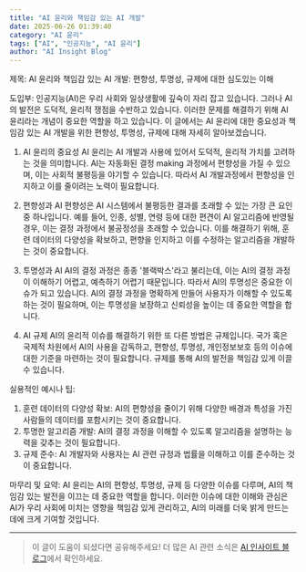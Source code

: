 ```yaml
---
title: "AI 윤리와 책임감 있는 AI 개발"
date: 2025-06-26 01:39:40
category: "AI 윤리"
tags: ["AI", "인공지능", "AI 윤리"]
author: "AI Insight Blog"
---
```


제목: AI 윤리와 책임감 있는 AI 개발: 편향성, 투명성, 규제에 대한 심도있는 이해

도입부:
인공지능(AI)은 우리 사회와 일상생활에 깊숙이 자리 잡고 있습니다. 그러나 AI의 발전은 도덕적, 윤리적 쟁점을 수반하고 있습니다. 이러한 문제를 해결하기 위해 AI 윤리라는 개념이 중요한 역할을 하고 있습니다. 이 글에서는 AI 윤리에 대한 중요성과 책임감 있는 AI 개발을 위한 편향성, 투명성, 규제에 대해 자세히 알아보겠습니다.

1. AI 윤리의 중요성
AI 윤리는 AI 개발과 사용에 있어서 도덕적, 윤리적 가치를 고려하는 것을 의미합니다. AI는 자동화된 결정 making 과정에서 편향성을 가질 수 있으며, 이는 사회적 불평등을 야기할 수 있습니다. 따라서 AI 개발과정에서 편향성을 인지하고 이를 줄이려는 노력이 필요합니다.

2. 편향성과 AI
편향성은 AI 시스템에서 불평등한 결과를 초래할 수 있는 가장 큰 요인 중 하나입니다. 예를 들어, 인종, 성별, 연령 등에 대한 편견이 AI 알고리즘에 반영될 경우, 이는 결정 과정에서 불공정성을 초래할 수 있습니다. 이를 해결하기 위해, 훈련 데이터의 다양성을 확보하고, 편향을 인지하고 이를 수정하는 알고리즘을 개발하는 것이 중요합니다.

3. 투명성과 AI
AI의 결정 과정은 종종 '블랙박스'라고 불리는데, 이는 AI의 결정 과정이 이해하기 어렵고, 예측하기 어렵기 때문입니다. 따라서 AI의 투명성은 중요한 이슈가 되고 있습니다. AI의 결정 과정을 명확하게 만들어 사용자가 이해할 수 있도록 하는 것이 필요하며, 이는 투명성을 보장하고 신뢰성을 높이는 데 중요한 역할을 합니다.

4. AI 규제
AI의 윤리적 이슈를 해결하기 위한 또 다른 방법은 규제입니다. 국가 혹은 국제적 차원에서 AI의 사용을 감독하고, 편향성, 투명성, 개인정보보호 등의 이슈에 대한 기준을 마련하는 것이 필요합니다. 규제를 통해 AI의 발전을 책임감 있게 이끌 수 있습니다.

실용적인 예시나 팁:
1. 훈련 데이터의 다양성 확보: AI의 편향성을 줄이기 위해 다양한 배경과 특성을 가진 사람들의 데이터를 포함시키는 것이 중요합니다.
2. 투명한 알고리즘 개발: AI의 결정 과정을 이해할 수 있도록 알고리즘을 설명하는 능력을 갖추는 것이 필요합니다. 
3. 규제 준수: AI 개발자와 사용자는 AI 관련 규정과 법률을 이해하고 이를 준수하는 것이 중요합니다.

마무리 및 요약:
AI 윤리는 AI의 편향성, 투명성, 규제 등 다양한 이슈를 다루며, AI의 책임감 있는 발전을 이끄는 데 중요한 역할을 합니다. 이러한 이슈에 대한 이해와 관심은 AI가 우리 사회에 미치는 영향을 책임감 있게 관리하고, AI의 미래를 더욱 밝게 만드는 데에 크게 기여할 것입니다.

---

> 이 글이 도움이 되셨다면 공유해주세요! 
> 더 많은 AI 관련 소식은 [AI 인사이트 블로그](https://tonyhwang1004.github.io/ai-insight-blog)에서 확인하세요.
